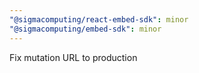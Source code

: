 ```yaml
---
"@sigmacomputing/react-embed-sdk": minor
"@sigmacomputing/embed-sdk": minor
---
```


Fix mutation URL to production
